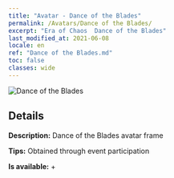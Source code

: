 ```yaml
---
title: "Avatar - Dance of the Blades"
permalink: /Avatars/Dance of the Blades/
excerpt: "Era of Chaos  Dance of the Blades"
last_modified_at: 2021-06-08
locale: en
ref: "Dance of the Blades.md"
toc: false
classes: wide
---
```

 ![Dance of the Blades](/images/a/avatarFrame_26.png)

## Details

 **Description:** Dance of the Blades avatar frame 

 **Tips:** Obtained through event participation 

 **Is available:**  + 

